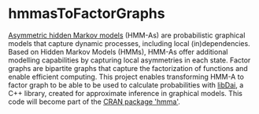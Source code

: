 # hmmasToFactorGraphs

[Asymmetric hidden Markov models](https://doi.org/10.1016/j.ijar.2017.05.011) (HMM-As) are probabilistic graphical models that capture dynamic processes, including local (in)dependencies. Based on Hidden Markov Models (HMMs), HMM-As offer additional modelling capabilities by capturing local asymmetries in each state. 
Factor graphs are bipartite graphs that capture the factorization of functions and enable efficient computing. This project enables transforming HMM-A to factor graph to be able to be used to calculate probabilities with [libDai](https://staff.fnwi.uva.nl/j.m.mooij/libDAI/), a C++ library, created for approximate inference in graphical models. This code will become part of the [CRAN package 'hmma'](https://cran.r-project.org/web/packages/hmma/index.html).

